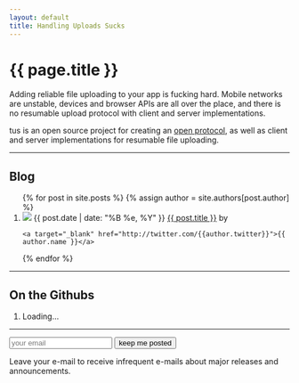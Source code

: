```yaml
---
layout: default
title: Handling Uploads Sucks
---
```


<div class="jumbotron">
  <h1>{{ page.title }}</h1>
  <p class="lead">
    Adding reliable file uploading to your app is fucking hard. Mobile
    networks are unstable, devices and browser APIs are all over
    the place, and there is no resumable upload protocol with client and server
    implementations.
  </p>

  <p class="lead">
    tus is an open source project for
    creating an
    <a target="_blank" href="https://github.com/tus/tus-resumable-upload-protocol/blob/master/README.md">open protocol</a>, as well as
    client and server implementations for resumable file uploading.
  </p>
</div>

<hr />

## Blog

<ol id="posts">
  {% for post in site.posts %}
  {% assign author = site.authors[post.author] %}
  <li>
    <img src="https://secure.gravatar.com/avatar/{{author.gravatar}}&s=64" class="gravatar">
    <span class="timeago" title="{{ post.date | date: "%Y-%m-%dT%H:%M:%SZ" }}">{{ post.date | date: "%B %e, %Y" }}</span>
    <a href="{{ post.url }}">{{ post.title }}</a>
    by

    <a target="_blank" href="http://twitter.com/{{author.twitter}}">{{ author.name }}</a>
  </li>
  {% endfor %}
</ol>

<hr />

## On the Githubs

<ol id="githubs"><li>Loading...</li></ol>

<hr />

<div class="jumbotron">
  <div class="input-append control-group">
    <form action="http://transloadit.us1.list-manage1.com/subscribe/post?u=98e560c614f2baaf47237f500&amp;id=37aafbe5c1" method="post">
      <input name="email" class="input-xlarge" type="email" placeholder="your email"/>
      <input name="source" type="hidden" value="tus.io"/>
      <button class="btn btn-success">keep me posted</button>
    </form>
  </div>

  <p>
  Leave your e-mail to receive infrequent e-mails about major releases and
  announcements.
  </p>
</div>
